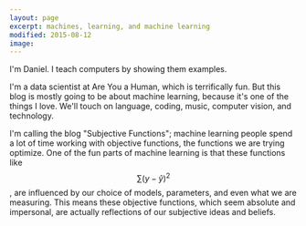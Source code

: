 ```yaml
---
layout: page
excerpt: machines, learning, and machine learning
modified: 2015-08-12
image:
---
```


I'm Daniel. I teach computers by showing them examples. 

I'm a data scientist at Are You a Human, which is terrifically fun. But this blog is mostly going to be about machine learning, because it's one of the things I love. We'll touch on language, coding, music, computer vision, and technology.

I'm calling the blog "Subjective Functions"; machine learning people spend a lot of time working with objective functions, the functions we are trying optimize. One of the fun parts of machine learning is that these functions like $$\sum{(y-\hat{y})^2}$$, are influenced by our choice of models, parameters, and even what we are measuring. This means these objective functions, which seem absolute and impersonal, are actually reflections of our subjective ideas and beliefs. 
